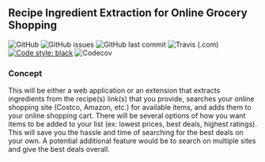 ## Recipe Ingredient Extraction for Online Grocery Shopping

![GitHub](https://img.shields.io/github/license/catw101/Grocery-Shopping-Application?style=plastic)
![GitHub issues](https://img.shields.io/github/issues/catw101/Grocery-Shopping-Application?color=%239aabe3&style=plastic)
![GitHub last commit](https://img.shields.io/github/last-commit/catw101/Grocery-Shopping-Application?color=%23ffbafe&style=plastic)
![Travis (.com)](https://img.shields.io/travis/com/catw101/Recipe-Extraction?style=plastic)
[![Code style: black](https://img.shields.io/badge/code%20style-black-000000.svg)](https://github.com/psf/black)
![Codecov](https://img.shields.io/codecov/c/github/catw101/Recipe-Extraction?style=plastic)


### Concept
This will be either a web application or an extension that extracts ingredients from the recipe(s) link(s) that you provide, searches your online shopping site (Costco, Amazon, etc.) for available items, and adds them to your online shopping cart. There will be several options of how you want items to be added to your list (ex: lowest prices, best deals, highest ratings). This will save you the hassle and time of searching for the best deals on your own. A potential additional feature would be to search on multiple sites and give the best deals overall.
